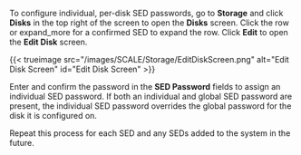 &NewLine;

To configure individual, per-disk SED passwords, go to **Storage** and click **Disks** in the top right of the screen to open the **Disks** screen.
Click the row or <span class="material-icons">expand_more</span> for a confirmed SED to expand the row.
Click **Edit** to open the **Edit Disk** screen.

{{< trueimage src="/images/SCALE/Storage/EditDiskScreen.png" alt="Edit Disk Screen" id="Edit Disk Screen" >}}

Enter and confirm the password in the **SED Password** fields to assign an individual SED password.
If both an individual and global SED password are present, the individual SED password overrides the global password for the disk it is configured on.

Repeat this process for each SED and any SEDs added to the system in the future.
